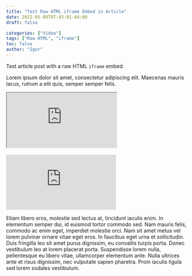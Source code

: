 ```yaml
---
title: "Test Raw HTML iframe Embed in Article"
date: 2022-05-09T07:43:01-04:00
draft: false

categories: ["Video"]
tags: ["Raw HTML", "iframe"]
toc: false
author: "Igor"
---
```


Test article post with a raw HTML `iframe` embed.

<!--more-->

Lorem ipsum dolor sit amet, consectetur adipiscing elit. Maecenas mauris lacus, rutrum a elit quis, semper semper felis. 

<iframe src="https://player.bilibili.com/player.html?bvid=BV1jz4y1f7yo&page=1&as_wide=1&high_quality=1&danmaku=0"
scrolling="no" framespacing="0" webkitallowfullscreen mozallowfullscreen allowfullscreen>
</iframe>
<br><br/>
<iframe src="https://www.youtube.com/embed/qtIqKaDlqXo" title="YouTube video player" frameborder="0" allow="accelerometer; autoplay; clipboard-write; encrypted-media; gyroscope; picture-in-picture" allowfullscreen></iframe>

Etiam libero eros, molestie sed lectus at, tincidunt iaculis enim. In elementum semper dui, id euismod tortor commodo sed. Nam mauris felis, commodo ac enim eget, imperdiet molestie orci. Nam sit amet metus vel lorem pulvinar ornare vitae eget eros. In faucibus eget urna et sollicitudin. Duis fringilla leo sit amet purus dignissim, eu convallis turpis porta. Donec vestibulum leo at lorem placerat porta. Suspendisse lorem nulla, pellentesque eu libero vitae, ullamcorper elementum ante. Nulla ultrices ante et risus dignissim, nec vulputate sapien pharetra. Proin iaculis ligula sed lorem sodales vestibulum.
